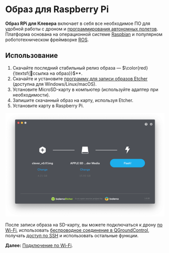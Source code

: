 # Образ для Raspberry Pi

**Образ RPi для Клевера** включает в себя все необходимое ПО для удобной работы с дроном и [программирования автономных полетов](simple_offboard.md). Платформа основана на операционной системе [Raspbian](https://www.raspberrypi.org/downloads/raspbian/) и популярном робототехническом фреймворке [ROS](ros.md).

## Использование

1. Скачайте последний стабильный релиз образа — $\color{red}{\textsf{🔴ссылка на образ}}$**.
2. Скачайте и установите [программу для записи образов Etcher](https://www.balena.io/etcher/) (доступна для Windows/Linux/macOS).
3. Установите MicroSD-карту в компьютер (используйте адаптер при необходимости).
4. Запишите скачанный образ на карту, используя Etcher.
5. Установите карту в Raspberry Pi.

<img src="../assets/etcher.png" class="zoom">

После записи образа на SD-карту, вы можете подключаться к дрону [по Wi-Fi](wifi.md), использовать [беспроводное соединение в QGroundControl](gcs_bridge.md), получать [доступ по SSH](ssh.md) и использовать остальные функции.

**Далее:** [Подключение по Wi-Fi](wifi.md).
